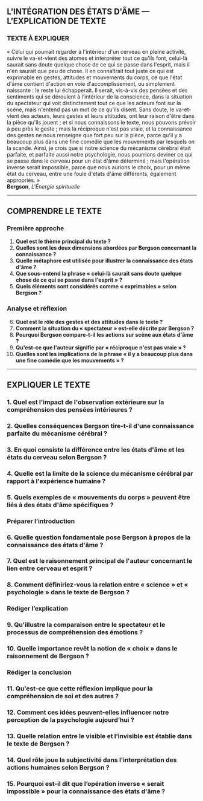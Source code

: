 ## L'INTÉGRATION DES ÉTATS D'ÂME — L’EXPLICATION DE TEXTE

### TEXTE À EXPLIQUER

« Celui qui pourrait regarder à l'intérieur d'un cerveau en pleine activité, suivre le va-et-vient des atomes et interpréter tout ce qu'ils font, celui-là saurait sans doute quelque chose de ce qui se passe dans l'esprit, mais il n'en saurait que peu de chose. Il en connaîtrait tout juste ce qui est exprimable en gestes, attitudes et mouvements du corps, ce que l'état d'âme contient d'action en voie d'accomplissement, ou simplement naissante : le reste lui échapperait. Il serait, vis-à-vis des pensées et des sentiments qui se déroulent à l'intérieur de la conscience, dans la situation du spectateur qui voit distinctement tout ce que les acteurs font sur la scène, mais n'entend pas un mot de ce qu'ils disent. Sans doute, le va-et-vient des acteurs, leurs gestes et leurs attitudes, ont leur raison d'être dans la pièce qu'ils jouent ; et si nous connaissons le texte, nous pouvons prévoir à peu près le geste ; mais la réciproque n'est pas vraie, et la connaissance des gestes ne nous renseigne que fort peu sur la pièce, parce qu'il y a beaucoup plus dans une fine comédie que les mouvements par lesquels on la scande. Ainsi, je crois que si notre science du mécanisme cérébral était parfaite, et parfaite aussi notre psychologie, nous pourrions deviner ce qui se passe dans le cerveau pour un état d'âme déterminé ; mais l'opération inverse serait impossible, parce que nous aurions le choix, pour un même état du cerveau, entre une foule d'états d'âme différents, également appropriés. »  
**Bergson**, *L'Énergie spirituelle*

---

## COMPRENDRE LE TEXTE

### Première approche

1. **Quel est le thème principal du texte ?**
2. **Quelles sont les deux dimensions abordées par Bergson concernant la connaissance ?**
3. **Quelle métaphore est utilisée pour illustrer la connaissance des états d'âme ?**
4. **Que sous-entend la phrase « celui-là saurait sans doute quelque chose de ce qui se passe dans l'esprit » ?**
5. **Quels éléments sont considérés comme « exprimables » selon Bergson ?**

### Analyse et réflexion

6. **Quel est le rôle des gestes et des attitudes dans le texte ?**
7. **Comment la situation du « spectateur » est-elle décrite par Bergson ?**
8. **Pourquoi Bergson compare-t-il les actions sur scène aux états d'âme ?**
9. **Qu'est-ce que l'auteur signifie par « réciproque n'est pas vraie » ?**
10. **Quelles sont les implications de la phrase « il y a beaucoup plus dans une fine comédie que les mouvements » ?**

---

## EXPLIQUER LE TEXTE

### 1. Quel est l'impact de l'observation extérieure sur la compréhension des pensées intérieures ?
### 2. Quelles conséquences Bergson tire-t-il d'une connaissance parfaite du mécanisme cérébral ?
### 3. En quoi consiste la différence entre les états d'âme et les états du cerveau selon Bergson ?
### 4. Quelle est la limite de la science du mécanisme cérébral par rapport à l'expérience humaine ?
### 5. Quels exemples de « mouvements du corps » peuvent être liés à des états d'âme spécifiques ?

### Préparer l’introduction

### 6. Quelle question fondamentale pose Bergson à propos de la connaissance des états d'âme ?
### 7. Quel est le raisonnement principal de l'auteur concernant le lien entre cerveau et esprit ?
### 8. Comment définiriez-vous la relation entre « science » et « psychologie » dans le texte de Bergson ?

### Rédiger l’explication

### 9. Qu'illustre la comparaison entre le spectateur et le processus de compréhension des émotions ?
### 10. Quelle importance revêt la notion de « choix » dans le raisonnement de Bergson ?

### Rédiger la conclusion

### 11. Qu'est-ce que cette réflexion implique pour la compréhension de soi et des autres ?
### 12. Comment ces idées peuvent-elles influencer notre perception de la psychologie aujourd’hui ?
### 13. Quelle relation entre le visible et l’invisible est établie dans le texte de Bergson ?
### 14. Quel rôle joue la subjectivité dans l'interprétation des actions humaines selon Bergson ?
### 15. Pourquoi est-il dit que l’opération inverse « serait impossible » pour la connaissance des états d'âme ?
